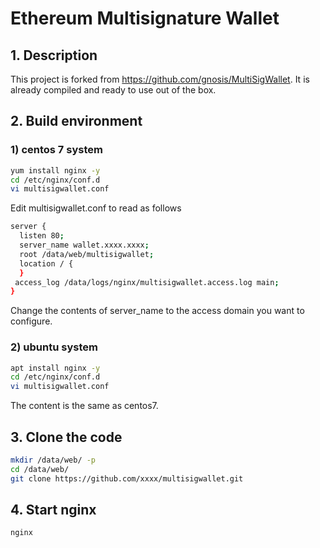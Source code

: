 # Ethereum Multisignature Wallet
## 1. Description
This project is forked from https://github.com/gnosis/MultiSigWallet.
It is already compiled and ready to use out of the box.
## 2. Build environment
### 1) centos 7 system
``` bash
yum install nginx -y
cd /etc/nginx/conf.d
vi multisigwallet.conf
```
Edit multisigwallet.conf to read as follows
``` bash
server {
  listen 80;
  server_name wallet.xxxx.xxxx;
  root /data/web/multisigwallet;
  location / {
  }
 access_log /data/logs/nginx/multisigwallet.access.log main;
}
```
Change the contents of server_name to the access domain you want to configure.

### 2) ubuntu system
``` bash
apt install nginx -y
cd /etc/nginx/conf.d
vi multisigwallet.conf
```
The content is the same as centos7.

## 3. Clone the code
``` bash
mkdir /data/web/ -p
cd /data/web/
git clone https://github.com/xxxx/multisigwallet.git
```
## 4. Start nginx
``` bash
nginx
```
